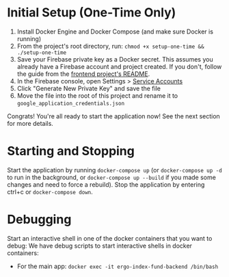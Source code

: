 # Initial Setup (One-Time Only)
1. Install Docker Engine and Docker Compose (and make sure Docker is running)
2. From the project's root directory, run: `chmod +x setup-one-time && ./setup-one-time`
3. Save your Firebase private key as a Docker secret. This assumes you already
have a Firebase account and project created. If you don't, follow the guide from the [frontend project's README](https://github.com/ergo-index/ergo-index-frontend/blob/add_firebase_auth/README.md).
  1. In the Firebase console, open Settings > [Service Accounts](https://console.firebase.google.com/project/_/settings/serviceaccounts/adminsdk)
  2. Click "Generate New Private Key" and save the file
  3. Move the file into the root of this project and rename it to `google_application_credentials.json`

Congrats! You're all ready to start the application now! See the next section for more details.

# Starting and Stopping
Start the application by running `docker-compose up` (or `docker-compose up -d` to run in the background, or `docker-compose up --build` if you made some changes and need to force a rebuild). Stop the application by entering ctrl+c or `docker-compose down`.

# Debugging
Start an interactive shell in one of the docker containers that you want to debug:
We have debug scripts to start interactive shells in docker containers:
* For the main app: `docker exec -it ergo-index-fund-backend /bin/bash`
